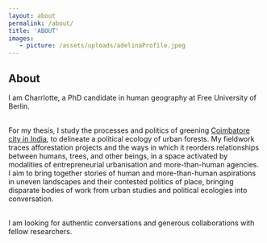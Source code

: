 ```yaml
---
layout: about
permalink: /about/
title: 'ABOUT'
images:
   - picture: /assets/uploads/adelinaProfile.jpeg
---
```


## About  
I am Charrlotte, a PhD candidate in human geography at Free University of Berlin.  
<br>

For my thesis, I study the processes and politics of greening [Coimbatore city in India](https://en.wikipedia.org/wiki/Coimbatore), to delineate a political ecology of urban forests. My fieldwork traces afforestation projects and the ways in which it reorders relationships between humans, trees, and other beings, in a space activated by modalities of entrepreneurial urbanisation and more-than-human agencies. I aim to bring together stories of human and more-than-human aspirations in uneven landscapes and their contested politics of place, bringing disparate bodies of work from urban studies and political ecologies into conversation.  

<br>
I am looking for authentic conversations and generous collaborations with fellow researchers.  
